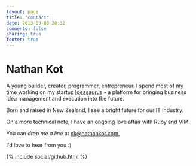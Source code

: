 ```yaml
---
layout: page
title: "contact"
date: 2013-09-08 20:32
comments: false
sharing: true
footer: true
---
```


# Nathan Kot

A young builder, creator, programmer, entrepreneur. I spend most of my time
working on my startup [Ideasaurus][ideasaurus] - a platform for bringing
business idea management and execution into the future.

Born and raised in New Zealand, I see a bright future for our IT industry.

On a more technical note, I have an ongoing love affair with Ruby and VIM.

You can _drop me a line_ at nk@nathankot.com,

I'd love to hear from you :)

[ideasaurus]: https://ideasaurus.io

{% include social/github.html %}
